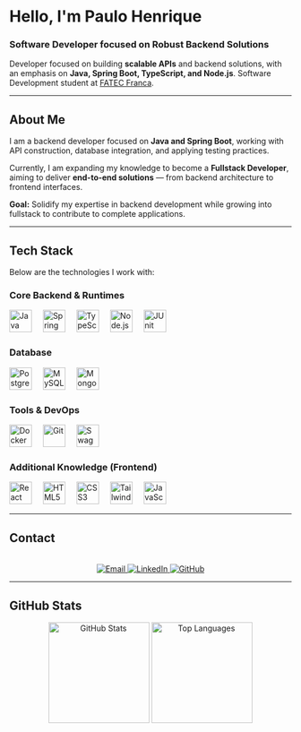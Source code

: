 # Hello, I'm Paulo Henrique

### Software Developer focused on Robust Backend Solutions

Developer focused on building **scalable APIs** and backend solutions, with an emphasis on **Java, Spring Boot, TypeScript, and Node.js**.
Software Development student at [FATEC Franca](https://www.fatecfranca.edu.br/).

---

## About Me

I am a backend developer focused on **Java and Spring Boot**, working with API construction, database integration, and applying testing practices.

Currently, I am expanding my knowledge to become a **Fullstack Developer**, aiming to deliver **end-to-end solutions** — from backend architecture to frontend interfaces.

**Goal:** Solidify my expertise in backend development while growing into fullstack to contribute to complete applications.

---

## Tech Stack

Below are the technologies I work with:

### Core Backend & Runtimes
<p>
  <img src="https://cdn.jsdelivr.net/gh/devicons/devicon/icons/java/java-original.svg" height="40" alt="Java"/>
  <img width="12"/>
  <img src="https://cdn.jsdelivr.net/gh/devicons/devicon/icons/spring/spring-original-wordmark.svg" height="40" alt="Spring Boot"/>
  <img width="12"/>
  <img src="https://cdn.jsdelivr.net/gh/devicons/devicon/icons/typescript/typescript-original.svg" height="40" alt="TypeScript"/>
  <img width="12"/>
  <img src="https://cdn.jsdelivr.net/gh/devicons/devicon/icons/nodejs/nodejs-original.svg" height="40" alt="Node.js"/>
  <img width="12"/>
  <img src="https://cdn.jsdelivr.net/gh/devicons/devicon/icons/junit/junit-plain.svg" height="40" alt="JUnit"/>
</p>

### Database
<p>
  <img src="https://cdn.jsdelivr.net/gh/devicons/devicon/icons/postgresql/postgresql-original.svg" height="40" alt="PostgreSQL"/>
  <img width="12"/>
  <img src="https://cdn.jsdelivr.net/gh/devicons/devicon/icons/mysql/mysql-original.svg" height="40" alt="MySQL"/>
  <img width="12"/>
  <img src="https://cdn.jsdelivr.net/gh/devicons/devicon/icons/mongodb/mongodb-original.svg" height="40" alt="MongoDB"/>
</p>

### Tools & DevOps
<p>
  <img src="https://cdn.jsdelivr.net/gh/devicons/devicon/icons/docker/docker-original-wordmark.svg" height="40" alt="Docker"/>
  <img width="12"/>
  <img src="https://cdn.jsdelivr.net/gh/devicons/devicon/icons/git/git-original.svg" height="40" alt="Git"/>
  <img width="12"/>
  <img src="https://cdn.jsdelivr.net/gh/devicons/devicon/icons/swagger/swagger-original.svg" height="40" alt="Swagger"/>
</p>

### Additional Knowledge (Frontend)
<p>
  <img src="https://cdn.jsdelivr.net/gh/devicons/devicon/icons/react/react-original.svg" height="40" alt="React"/>
  <img width="12"/>
  <img src="https://cdn.jsdelivr.net/gh/devicons/devicon/icons/html5/html5-original.svg" height="40" alt="HTML5"/>
  <img width="12"/>
  <img src="https://cdn.jsdelivr.net/gh/devicons/devicon/icons/css3/css3-original.svg" height="40" alt="CSS3"/>
  <img width="12"/>
  <img src="https://cdn.jsdelivr.net/gh/devicons/devicon/icons/tailwindcss/tailwindcss-original-wordmark.svg" height="40" alt="Tailwind CSS"/>
  <img width="12"/>
  <img src="https://cdn.jsdelivr.net/gh/devicons/devicon/icons/javascript/javascript-original.svg" height="40" alt="JavaScript"/>
</p>

---

## Contact

<div align="center">
  <br>
  <a href="mailto:paulohenrique.andradefilho@gmail.com" target="_blank">
    <img src="https://img.shields.io/badge/Email-D14836?style=for-the-badge&logo=gmail&logoColor=white" alt="Email"/>
  </a>
  <a href="https://www.linkedin.com/in/paulo-henrique-de-andrade" target="_blank">
    <img src="https://img.shields.io/badge/LinkedIn-0077B5?style=for-the-badge&logo=linkedin&logoColor=white" alt="LinkedIn"/>
  </a>
  <a href="https://github.com/pblcnr" target="_blank">
    <img src="https://img.shields.io/badge/GitHub-100000?style=for-the-badge&logo=github&logoColor=white" alt="GitHub"/>
  </a>
</div>

---

## GitHub Stats

<div align="center">
  <img height="180em" src="https://github-readme-stats.vercel.app/api?username=pblcnr&show_icons=true&theme=dark" alt="GitHub Stats"/>
  <img height="180em" src="https://github-readme-stats.vercel.app/api/top-langs/?username=pblcnr&layout=compact&theme=dark" alt="Top Languages"/>
</div>

